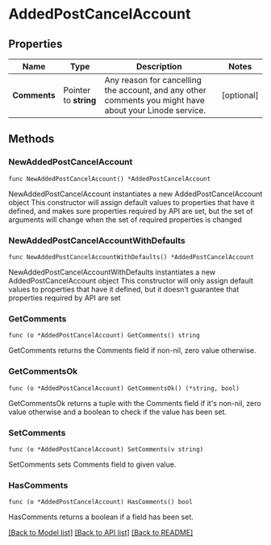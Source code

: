# AddedPostCancelAccount

## Properties

Name | Type | Description | Notes
------------ | ------------- | ------------- | -------------
**Comments** | Pointer to **string** | Any reason for cancelling the account, and any other comments you might have about your Linode service. | [optional] 

## Methods

### NewAddedPostCancelAccount

`func NewAddedPostCancelAccount() *AddedPostCancelAccount`

NewAddedPostCancelAccount instantiates a new AddedPostCancelAccount object
This constructor will assign default values to properties that have it defined,
and makes sure properties required by API are set, but the set of arguments
will change when the set of required properties is changed

### NewAddedPostCancelAccountWithDefaults

`func NewAddedPostCancelAccountWithDefaults() *AddedPostCancelAccount`

NewAddedPostCancelAccountWithDefaults instantiates a new AddedPostCancelAccount object
This constructor will only assign default values to properties that have it defined,
but it doesn't guarantee that properties required by API are set

### GetComments

`func (o *AddedPostCancelAccount) GetComments() string`

GetComments returns the Comments field if non-nil, zero value otherwise.

### GetCommentsOk

`func (o *AddedPostCancelAccount) GetCommentsOk() (*string, bool)`

GetCommentsOk returns a tuple with the Comments field if it's non-nil, zero value otherwise
and a boolean to check if the value has been set.

### SetComments

`func (o *AddedPostCancelAccount) SetComments(v string)`

SetComments sets Comments field to given value.

### HasComments

`func (o *AddedPostCancelAccount) HasComments() bool`

HasComments returns a boolean if a field has been set.


[[Back to Model list]](../README.md#documentation-for-models) [[Back to API list]](../README.md#documentation-for-api-endpoints) [[Back to README]](../README.md)


